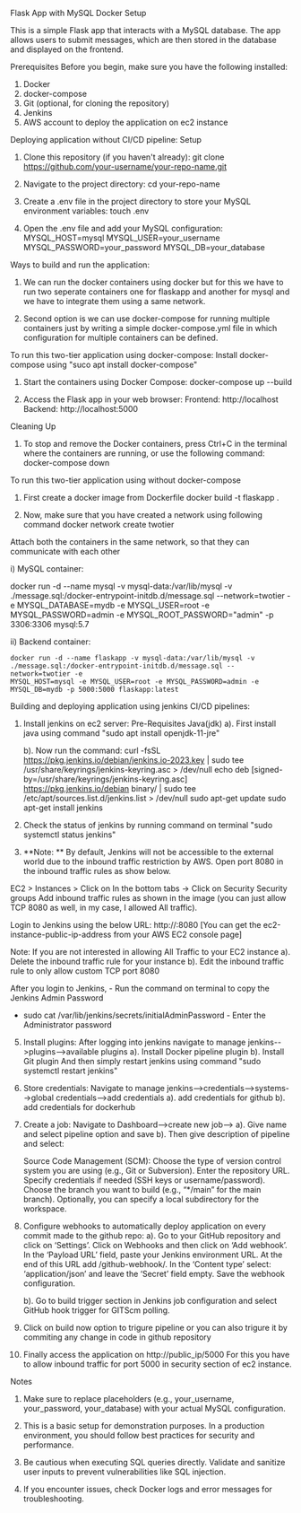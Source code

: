 Flask App with MySQL Docker Setup

This is a simple Flask app that interacts with a MySQL database. The app allows users to submit messages, which are then stored in the database and displayed on the frontend.

Prerequisites
Before you begin, make sure you have the following installed:

1. Docker
2. docker-compose
3. Git (optional, for cloning the repository)
4. Jenkins
5. AWS account to deploy the application on ec2 instance

Deploying application without CI/CD pipeline:
Setup
1. Clone this repository (if you haven't already):
   git clone https://github.com/your-username/your-repo-name.git

2. Navigate to the project directory:
   cd your-repo-name

3. Create a .env file in the project directory to store your MySQL environment variables:
   touch .env

4. Open the .env file and add your MySQL configuration:
   MYSQL_HOST=mysql
   MYSQL_USER=your_username
   MYSQL_PASSWORD=your_password
   MYSQL_DB=your_database

Ways to build and run the application:
1. We can run the docker containers using docker but for this we have to run two seperate containers
   one for flaskapp and another for mysql and we have to integrate them using a same network.

2. Second option is we can use docker-compose for running multiple containers just by writing a simple
   docker-compose.yml file in which configuration for multiple containers can be defined.   

To run this two-tier application using docker-compose:
Install docker-compose using "suco apt install docker-compose"

1. Start the containers using Docker Compose:
   docker-compose up --build

2. Access the Flask app in your web browser:
   Frontend: http://localhost
   Backend: http://localhost:5000

Cleaning Up

1. To stop and remove the Docker containers, press Ctrl+C in the terminal where the containers are running, or use the following command:
 docker-compose down


To run this two-tier application using without docker-compose

1. First create a docker image from Dockerfile
   docker build -t flaskapp .

2. Now, make sure that you have created a network using following command
   docker network create twotier

Attach both the containers in the same network, so that they can communicate with each other

i) MySQL container:

   docker run -d --name mysql -v mysql-data:/var/lib/mysql -v ./message.sql:/docker-entrypoint-initdb.d/message.sql --network=twotier -e MYSQL_DATABASE=mydb
   -e MYSQL_USER=root -e MYSQL_PASSWORD=admin -e MYSQL_ROOT_PASSWORD="admin" -p 3306:3306 mysql:5.7

ii) Backend container:

    docker run -d --name flaskapp -v mysql-data:/var/lib/mysql -v ./message.sql:/docker-entrypoint-initdb.d/message.sql --network=twotier -e 
    MYSQL_HOST=mysql -e MYSQL_USER=root -e MYSQL_PASSWORD=admin -e MYSQL_DB=mydb -p 5000:5000 flaskapp:latest


Building and deploying application using jenkins CI/CD pipelines:

1. Install jenkins on ec2 server:
   Pre-Requisites
       Java(jdk)
   a). First install java using command "sudo apt install openjdk-11-jre"

   b). Now run the command:
     curl -fsSL https://pkg.jenkins.io/debian/jenkins.io-2023.key | sudo tee \
     /usr/share/keyrings/jenkins-keyring.asc > /dev/null
     echo deb [signed-by=/usr/share/keyrings/jenkins-keyring.asc] \
     https://pkg.jenkins.io/debian binary/ | sudo tee \
     /etc/apt/sources.list.d/jenkins.list > /dev/null
     sudo apt-get update
     sudo apt-get install jenkins
   
 3. Check the status of jenkins by running  command on terminal "sudo systemctl status jenkins"

 4. **Note: ** By default, Jenkins will not be accessible to the external world due to the inbound traffic restriction by AWS. Open port 8080
   in the inbound traffic rules as show below.

   EC2 > Instances > Click on
   In the bottom tabs -> Click on Security
   Security groups
   Add inbound traffic rules as shown in the image (you can just allow TCP 8080 as well, in my case, I allowed All traffic).


   Login to Jenkins using the below URL:
   http://:8080 [You can get the ec2-instance-public-ip-address from your AWS EC2 console page]

Note: 
If you are not interested in allowing All Traffic to your EC2 instance 
a). Delete the inbound traffic rule for your instance
b). Edit the inbound traffic rule to only allow custom TCP port 8080

After you login to Jenkins, - Run the command on terminal to copy the Jenkins Admin Password 
- sudo cat /var/lib/jenkins/secrets/initialAdminPassword - Enter the Administrator password

5. Install plugins:
   After logging into jenkins navigate to manage jenkins-->plugins-->available plugins
   a). Install Docker pipeline plugin
   b). Install Git plugin
   And then simply restart jenkins using command "sudo systemctl restart jenkins"

6. Store credentials:
   Navigate to manage jenkins-->credentials-->systems-->global credentials-->add credentials
   a). add credentials for github
   b). add credentials for dockerhub 
   
7. Create a job:
   Navigate to Dashboard-->create new job-->
   a). Give name and select pipeline option and save
   b). Then give description of pipeline and select:

    Source Code Management (SCM):
       Choose the type of version control system you are using (e.g., Git or Subversion).
       Enter the repository URL.
       Specify credentials if needed (SSH keys or username/password).
       Choose the branch you want to build (e.g., “*/main” for the main branch).
       Optionally, you can specify a local subdirectory for the workspace.
 

 9. Configure webhooks to automatically deploy application on every commit made to the github repo:
    a). Go to your GitHub repository and click on ‘Settings’.
        Click on Webhooks and then click on ‘Add webhook’.
        In the ‘Payload URL’ field, paste your Jenkins environment URL. At the end of this URL add /github-webhook/.
        In the ‘Content type’ select: ‘application/json’ and leave the ‘Secret’ field empty.
        Save the webhook configuration.
    
    b). Go to build trigger section in Jenkins job configuration and select GitHub hook trigger for GITScm polling.


 10. Click on build now option to trigure pipeline or you can also trigure it by commiting any change
     in code in github repository   

  11. Finally access the application on http://public_ip/5000
      For this you have to allow inbound traffic for port 5000 in security section of ec2 instance.

Notes

1. Make sure to replace placeholders (e.g., your_username, your_password, your_database) with your actual MySQL configuration.

2. This is a basic setup for demonstration purposes. In a production environment, you should follow best practices for security and performance.

3. Be cautious when executing SQL queries directly. Validate and sanitize user inputs to prevent vulnerabilities like SQL injection.

4. If you encounter issues, check Docker logs and error messages for troubleshooting.


